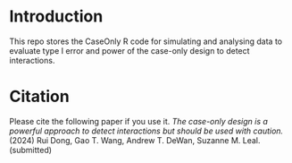# Introduction
This repo stores the CaseOnly R code for simulating and analysing data to evaluate type I error and power of the case-only design to detect interactions.


# Citation
Please cite the following paper if you use it. 
*The case-only design is a powerful approach to detect interactions but should be used with caution.* (2024) Rui Dong, Gao T. Wang, Andrew T. DeWan, Suzanne M. Leal. (submitted)
